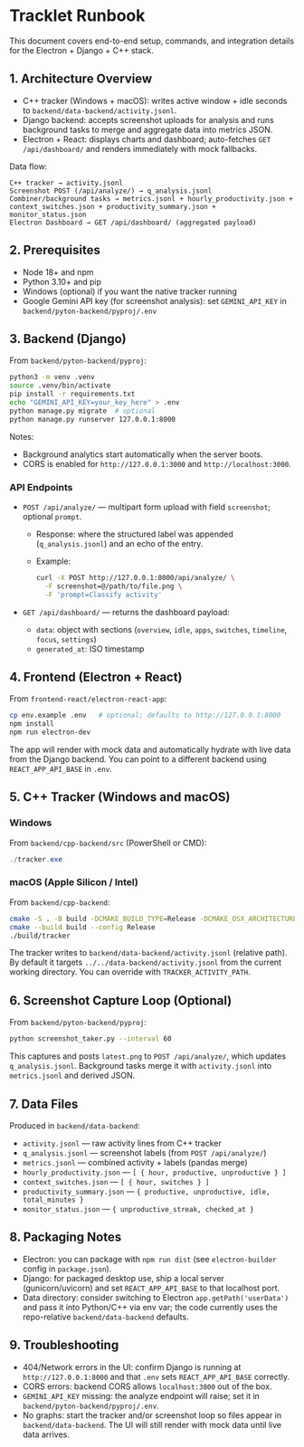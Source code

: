 # Tracklet Runbook

This document covers end-to-end setup, commands, and integration details for the Electron + Django + C++ stack.

## 1. Architecture Overview

- C++ tracker (Windows + macOS): writes active window + idle seconds to `backend/data-backend/activity.jsonl`.
- Django backend: accepts screenshot uploads for analysis and runs background tasks to merge and aggregate data into metrics JSON.
- Electron + React: displays charts and dashboard; auto-fetches `GET /api/dashboard/` and renders immediately with mock fallbacks.

Data flow:

```
C++ tracker → activity.jsonl
Screenshot POST (/api/analyze/) → q_analysis.jsonl
Combiner/background tasks → metrics.jsonl + hourly_productivity.json + context_switches.json + productivity_summary.json + monitor_status.json
Electron Dashboard → GET /api/dashboard/ (aggregated payload)
```

## 2. Prerequisites

- Node 18+ and npm
- Python 3.10+ and pip
- Windows (optional) if you want the native tracker running
- Google Gemini API key (for screenshot analysis): set `GEMINI_API_KEY` in `backend/pyton-backend/pyproj/.env`

## 3. Backend (Django)

From `backend/pyton-backend/pyproj`:

```bash
python3 -m venv .venv
source .venv/bin/activate
pip install -r requirements.txt
echo "GEMINI_API_KEY=your_key_here" > .env
python manage.py migrate  # optional
python manage.py runserver 127.0.0.1:8000
```

Notes:
- Background analytics start automatically when the server boots.
- CORS is enabled for `http://127.0.0.1:3000` and `http://localhost:3000`.

### API Endpoints

- `POST /api/analyze/` — multipart form upload with field `screenshot`; optional `prompt`.
  - Response: where the structured label was appended (`q_analysis.jsonl`) and an echo of the entry.
  - Example:

    ```bash
    curl -X POST http://127.0.0.1:8000/api/analyze/ \
      -F screenshot=@/path/to/file.png \
      -F 'prompt=Classify activity' 
    ```

- `GET /api/dashboard/` — returns the dashboard payload:
  - `data`: object with sections (`overview`, `idle`, `apps`, `switches`, `timeline`, `focus`, `settings`)
  - `generated_at`: ISO timestamp

## 4. Frontend (Electron + React)

From `frontend-react/electron-react-app`:

```bash
cp env.example .env   # optional; defaults to http://127.0.0.1:8000
npm install
npm run electron-dev
```

The app will render with mock data and automatically hydrate with live data from the Django backend. You can point to a different backend using `REACT_APP_API_BASE` in `.env`.

## 5. C++ Tracker (Windows and macOS)

### Windows
From `backend/cpp-backend/src` (PowerShell or CMD):

```powershell
./tracker.exe
```

### macOS (Apple Silicon / Intel)
From `backend/cpp-backend`:

```bash
cmake -S . -B build -DCMAKE_BUILD_TYPE=Release -DCMAKE_OSX_ARCHITECTURES=arm64   # use x86_64 on Intel Macs
cmake --build build --config Release
./build/tracker
```

The tracker writes to `backend/data-backend/activity.jsonl` (relative path). By default it targets `../../data-backend/activity.jsonl` from the current working directory. You can override with `TRACKER_ACTIVITY_PATH`.

## 6. Screenshot Capture Loop (Optional)

From `backend/pyton-backend/pyproj`:

```bash
python screenshot_taker.py --interval 60
```

This captures and posts `latest.png` to `POST /api/analyze/`, which updates `q_analysis.jsonl`. Background tasks merge it with `activity.jsonl` into `metrics.jsonl` and derived JSON.

## 7. Data Files

Produced in `backend/data-backend`:

- `activity.jsonl` — raw activity lines from C++ tracker
- `q_analysis.jsonl` — screenshot labels (from `POST /api/analyze/`)
- `metrics.jsonl` — combined activity + labels (pandas merge)
- `hourly_productivity.json` — `[ { hour, productive, unproductive } ]`
- `context_switches.json` — `[ { hour, switches } ]`
- `productivity_summary.json` — `{ productive, unproductive, idle, total_minutes }`
- `monitor_status.json` — `{ unproductive_streak, checked_at }`

## 8. Packaging Notes

- Electron: you can package with `npm run dist` (see `electron-builder` config in `package.json`).
- Django: for packaged desktop use, ship a local server (gunicorn/uvicorn) and set `REACT_APP_API_BASE` to that localhost port.
- Data directory: consider switching to Electron `app.getPath('userData')` and pass it into Python/C++ via env var; the code currently uses the repo-relative `backend/data-backend` defaults.

## 9. Troubleshooting

- 404/Network errors in the UI: confirm Django is running at `http://127.0.0.1:8000` and that `.env` sets `REACT_APP_API_BASE` correctly.
- CORS errors: backend CORS allows `localhost:3000` out of the box.
- `GEMINI_API_KEY` missing: the analyze endpoint will raise; set it in `backend/pyton-backend/pyproj/.env`.
- No graphs: start the tracker and/or screenshot loop so files appear in `backend/data-backend`. The UI will still render with mock data until live data arrives.
